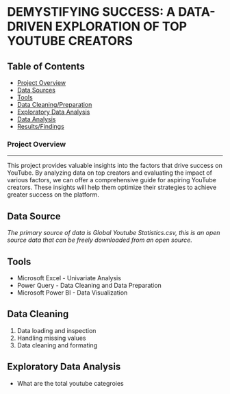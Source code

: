 # DEMYSTIFYING  SUCCESS: A DATA-DRIVEN EXPLORATION OF TOP YOUTUBE CREATORS

## Table of Contents
- [Project Overview](#project-overview)
- [Data Sources](#data-sources)
- [Tools](#tools)
- [Data Cleaning/Preparation](#data-cleaningpreparation)
- [Exploratory Data Analysis](#exploratory-data-analysis)
- [Data Analysis](#data-analysis)
- [Results/Findings](#resultsfindings)

### Project Overview

---

This project provides valuable insights into the factors that drive success on YouTube. By analyzing data on top creators and evaluating the impact of various factors, we can offer a comprehensive guide for aspiring YouTube creators. These insights will help them optimize their strategies to achieve greater success on the platform.

## Data Source

*The primary source of data is Global Youtube Statistics.csv, this is an open source data that can be freely downloaded from an open source.*

## Tools
- Microsoft Excel - Univariate Analysis
- Power Query - Data Cleaning and Data Preparation
- Microsoft Power BI - Data Visualization

## Data Cleaning 
1. Data loading and inspection
2. Handling missing values
3. Data cleaning and formating

## Exploratory Data Analysis 
- What are the total youtube categroies 
